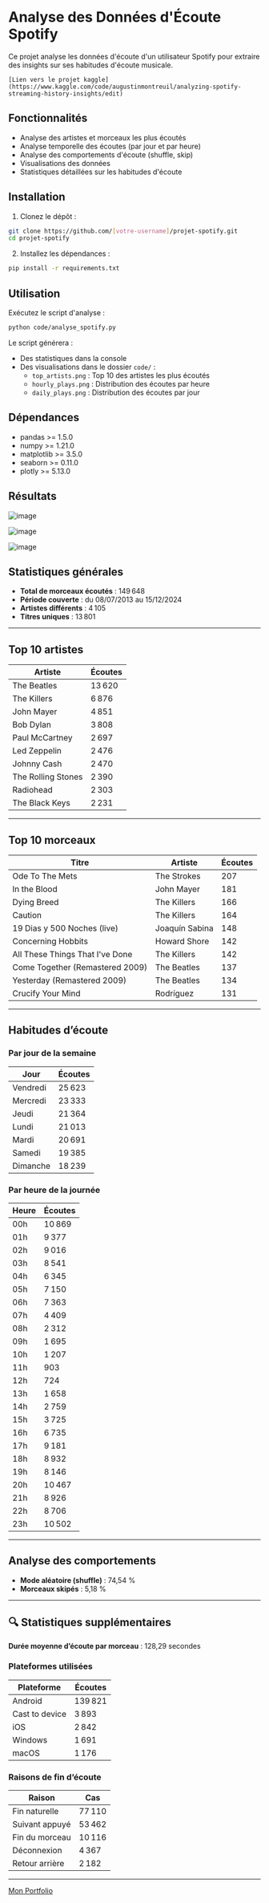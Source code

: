 # Analyse des Données d'Écoute Spotify

Ce projet analyse les données d'écoute d'un utilisateur Spotify pour extraire des insights sur ses habitudes d'écoute musicale. 
```
[Lien vers le projet kaggle](https://www.kaggle.com/code/augustinmontreuil/analyzing-spotify-streaming-history-insights/edit)
```
## Fonctionnalités

- Analyse des artistes et morceaux les plus écoutés
- Analyse temporelle des écoutes (par jour et par heure)
- Analyse des comportements d'écoute (shuffle, skip)
- Visualisations des données
- Statistiques détaillées sur les habitudes d'écoute

## Installation

1. Clonez le dépôt :
```bash
git clone https://github.com/[votre-username]/projet-spotify.git
cd projet-spotify
```

2. Installez les dépendances :
```bash
pip install -r requirements.txt
```

## Utilisation

Exécutez le script d'analyse :
```bash
python code/analyse_spotify.py
```

Le script générera :
- Des statistiques dans la console
- Des visualisations dans le dossier `code/` :
  - `top_artists.png` : Top 10 des artistes les plus écoutés
  - `hourly_plays.png` : Distribution des écoutes par heure
  - `daily_plays.png` : Distribution des écoutes par jour

## Dépendances

- pandas >= 1.5.0
- numpy >= 1.21.0
- matplotlib >= 3.5.0
- seaborn >= 0.11.0
- plotly >= 5.13.0

## Résultats 

![image](https://github.com/user-attachments/assets/5e955e6c-6f3f-41ca-a3b5-694f75b4b976)

![image](https://github.com/user-attachments/assets/fd15638b-21ec-45ef-a9f1-b1dc5281f5ff)

![image](https://github.com/user-attachments/assets/e0158dec-0d6a-4eec-8906-f7dafb57c6c8)

## Statistiques générales

- **Total de morceaux écoutés** : 149 648  
- **Période couverte** : du 08/07/2013 au 15/12/2024  
- **Artistes différents** : 4 105  
- **Titres uniques** : 13 801  

---

## Top 10 artistes

| Artiste             | Écoutes |
|---------------------|---------|
| The Beatles         | 13 620  |
| The Killers         | 6 876   |
| John Mayer          | 4 851   |
| Bob Dylan           | 3 808   |
| Paul McCartney      | 2 697   |
| Led Zeppelin        | 2 476   |
| Johnny Cash         | 2 470   |
| The Rolling Stones  | 2 390   |
| Radiohead           | 2 303   |
| The Black Keys      | 2 231   |

---

## Top 10 morceaux

| Titre                                 | Artiste           | Écoutes |
|---------------------------------------|-------------------|---------|
| Ode To The Mets                       | The Strokes       | 207     |
| In the Blood                          | John Mayer        | 181     |
| Dying Breed                           | The Killers       | 166     |
| Caution                               | The Killers       | 164     |
| 19 Dias y 500 Noches (live)           | Joaquín Sabina    | 148     |
| Concerning Hobbits                    | Howard Shore      | 142     |
| All These Things That I've Done       | The Killers       | 142     |
| Come Together (Remastered 2009)       | The Beatles       | 137     |
| Yesterday (Remastered 2009)           | The Beatles       | 134     |
| Crucify Your Mind                     | Rodríguez         | 131     |

---

## Habitudes d’écoute

### Par jour de la semaine

| Jour       | Écoutes |
|------------|---------|
| Vendredi   | 25 623  |
| Mercredi   | 23 333  |
| Jeudi      | 21 364  |
| Lundi      | 21 013  |
| Mardi      | 20 691  |
| Samedi     | 19 385  |
| Dimanche   | 18 239  |

### Par heure de la journée

| Heure | Écoutes |
|-------|---------|
| 00h   | 10 869  |
| 01h   | 9 377   |
| 02h   | 9 016   |
| 03h   | 8 541   |
| 04h   | 6 345   |
| 05h   | 7 150   |
| 06h   | 7 363   |
| 07h   | 4 409   |
| 08h   | 2 312   |
| 09h   | 1 695   |
| 10h   | 1 207   |
| 11h   | 903     |
| 12h   | 724     |
| 13h   | 1 658   |
| 14h   | 2 759   |
| 15h   | 3 725   |
| 16h   | 6 735   |
| 17h   | 9 181   |
| 18h   | 8 932   |
| 19h   | 8 146   |
| 20h   | 10 467  |
| 21h   | 8 926   |
| 22h   | 8 706   |
| 23h   | 10 502  |

---

## Analyse des comportements

- **Mode aléatoire (shuffle)** : 74,54 %  
- **Morceaux skipés** : 5,18 %  

---

## 🔍 Statistiques supplémentaires

**Durée moyenne d’écoute par morceau** : 128,29 secondes  

### Plateformes utilisées

| Plateforme       | Écoutes |
|------------------|---------|
| Android          | 139 821 |
| Cast to device   | 3 893   |
| iOS              | 2 842   |
| Windows          | 1 691   |
| macOS            | 1 176   |

### Raisons de fin d’écoute

| Raison            | Cas     |
|-------------------|---------|
| Fin naturelle     | 77 110  |
| Suivant appuyé    | 53 462  |
| Fin du morceau    | 10 116  |
| Déconnexion       | 4 367   |
| Retour arrière    | 2 182   |

---
[Mon Portfolio](https://github.com/augu-gif/mon-portfolio-data-analyst/blob/main/README.md)
